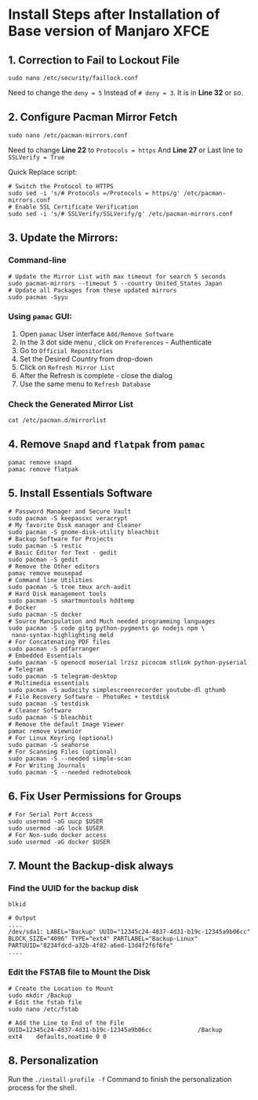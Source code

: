 # Install Steps after Installation of Base version of Manjaro XFCE

## 1. Correction to Fail to Lockout File

```shell
sudo nano /etc/security/faillock.conf
```

Need to change the `deny = 5` 
Instead of `# deny = 3`.
It is in **Line 32** or so.

## 2. Configure Pacman Mirror Fetch

```shell
sudo nano /etc/pacman-mirrors.conf
```

Need to change **Line 22** to `Protocols = https`
And **Line 27** or Last line to `SSLVerify = True`

Quick Replace script:

```shell
# Switch the Protocol to HTTPS
sudo sed -i 's/# Protocols =/Protocols = https/g' /etc/pacman-mirrors.conf
# Enable SSL Certificate Verification
sudo sed -i 's/# SSLVerify/SSLVerify/g' /etc/pacman-mirrors.conf
```

## 3. Update the Mirrors:

### Command-line

```shell
# Update the Mirror List with max timeout for search 5 seconds
sudo pacman-mirrors --timeout 5 --country United_States Japan
# Update all Packages from these updated mirrors
sudo pacman -Syyu
```

### Using `pamac` GUI:

1. Open `pamac` User interface `Add/Remove Software`
2. In the 3 dot side menu , click on `Preferences` - Authenticate
3. Go to `Official Repositories`
4. Set the Desired Country from drop-down
5. Click on `Refresh Mirror List`
6. After the Refresh is complete - close the dialog
7. Use the same menu to `Refresh Database`

### Check the Generated Mirror List

```shell
cat /etc/pacman.d/mirrorlist 
```

## 4. Remove `Snapd` and `flatpak` from `pamac`

```shell
pamac remove snapd
pamac remove flatpak
```

## 5. Install Essentials Software

```shell
# Password Manager and Secure Vault
sudo pacman -S keepassxc veracrypt
# My favorite Disk manager and Cleaner
sudo pacman -S gnome-disk-utility bleachbit
# Backup Software for Projects
sudo pacman -S restic
# Basic Editor for Text - gedit
sudo pacman -S gedit
# Remove the Other editors
pamac remove mousepad
# Command line Utilities
sudo pacman -S tree tmux arch-audit 
# Hard Disk management tools
sudo pacman -S smartmontools hddtemp
# Docker
sudo pacman -S docker
# Source Manipulation and Much needed programming languages
sudo pacman -S code gitg python-pygments go nodejs npm \
 nano-syntax-highlighting meld
# For Concatenating PDF files
sudo pacman -S pdfarranger
# Embedded Essentials
sudo pacman -S openocd moserial lrzsz picocom stlink python-pyserial
# Telegram
sudo pacman -S telegram-desktop
# Multimedia essentials
sudo pacman -S audacity simplescreenrecorder youtube-dl gthumb
# File Recovery Software - PhotoRec + testdisk
sudo pacman -S testdisk
# Cleaner Software
sudo pacman -S bleachbit
# Remove the default Image Viewer
pamac remove viewnior
# For Linux Keyring (optional)
sudo pacman -S seahorse
# For Scanning Files (optional)
sudo pacman -S --needed simple-scan
# For Writing Journals
sudo pacman -S --needed rednotebook
```

## 6. Fix User Permissions for Groups

```shell
# For Serial Port Access
sudo usermod -aG uucp $USER
sudo usermod -aG lock $USER
# For Non-sudo docker access
sudo usermod -aG docker $USER
```

## 7. Mount the Backup-disk always

### Find the UUID for the backup disk

```shell
blkid

# Output
....
/dev/sda1: LABEL="Backup" UUID="12345c24-4837-4d31-b19c-12345a9b06cc" BLOCK_SIZE="4096" TYPE="ext4" PARTLABEL="Backup-Linux" PARTUUID="8234fdcd-a32b-4f82-a6ed-13d4f2f6f6fe"
....
```

### Edit the FSTAB file to Mount the Disk

```shell
# Create the Location to Mount
sudo mkdir /Backup
# Edit the fstab file
sudo nano /etc/fstab

# Add the Line to End of the File
UUID=12345c24-4837-4d31-b19c-12345a9b06cc             /Backup        ext4    defaults,noatime 0 0
```

## 8. Personalization

Run the `./install-profile -f` Command to finish the personalization
process for the shell.
